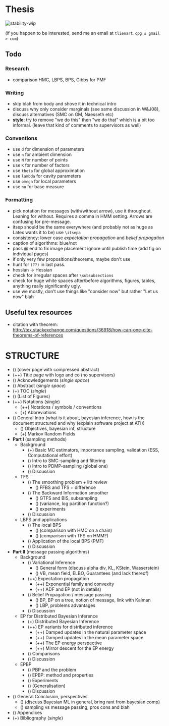 # Thesis

![stability-wip](https://img.shields.io/badge/stability-work_in_progress-lightgrey.svg)

(if you happen to be interested, send me an email at `tlienart.cpg £ gmail > com`)

## Todo

### Research

* comparison HMC, LBPS, BPS, Gibbs for PMF

### Writing

* skip blah from body and shove it in technical intro
* discuss why only consider marginals (see same discussion in W&J08), discuss alternatives (SMC on GM, Naesseth etc)
* **style**: try to remove "we do this" then "we do that" which is a bit too informal. (leave that kind of comments to supervisors as well)

### Conventions

* use `d` for dimension of parameters
* use `n` for ambient dimension
* use `N` for number of points
* use `K` for number of factors
* use `theta` for global approximation
* use `lambda` for cavity parameters
* use `omega` for local parameters
* use `nu` for base measure

### Formatting

* pick notation for messages (with/without arrow), use it throughout. Leaning for without. Requires a comma in HMM setting. Arrows are confusing for pre-message.
* itsep should be the same everywhere (and probably not as huge as Latex wants it to be) use `\itsepa`
* consistency: lower case *expectation propagation* and *belief propagation*
* caption of algorithms: blue/not
* pass @ end to fix image placement ignore until publish time (add fig on individual pages)
* if only very few propositions/theorems, maybe don't use
* hunt for `(??)` in last pass.
* hessian -> Hessian
* check for irregular spaces after `\subsubsections`
* check for huge white spaces after/before algorithms, figures, tables, anything really significantly ugly.
* use we mostly, don't use things like "consider now" but rather "Let us now" blah

## Useful tex resources

* citation with theorem: http://tex.stackexchange.com/questions/36918/how-can-one-cite-theorems-of-references

# STRUCTURE

* () (cover page with compressed abstract)
* (++) Title page with logo and co (no supervisors)
* () Acknowledgements (*single space*)
* () Abstract (*single space*)
* (+) TOC (*single*)
* () (List of Figures)
* (++) Notations (single)
    * (++) Notations / symbols / conventions
    * (+) Abbreviations
* () General Intro (what is it about, bayesian inference, how is the document structured and why (explain software project at ATI))
    * () Objectives, bayesian inf, structure
    * (+) Markov Random Fields
* **Part I** (sampling methods)
    * Background
        * (+) Basic MC estimators, importance sampling, validation (ESS, Computational effort)
        * () Intro to SMC-sampling and filtering
        * () Intro to PDMP-sampling (global one)
        * () Discussion
    * TFS
        * () The smoothing problem + litt review
            * () FFBS and TFS + difference
        * () The Backward Information smoother
            * () GTFS and BIS, subsampling
            * () (variance, log partition function?)
            * () experiments
        * () Discussion
    * LBPS and applications
        * () The local BPS
            * () (comparison with HMC on a chain)
            * () (comparison with TFS on HMM?)
        * () Application of the local BPS (PMF)
        * () Discussion
* **Part II** (message passing algorithms)
    * Background
        * () Variational Inference
            * () General form (discuss alpha div, KL, KStein, Wasserstein)
            * () VB, mean field, ELBO, Guarantees (and lack thereof)
        * (++) Expectation propagation
            * (++) Exponential family and convexity
            * (++) ADF and EP (not in details)
        * () Belief Propagation / message passing
            * () BP, BP on a tree, notion of message, link with Kalman
            * () LBP, problems advantages
        * () Discussion
    * EP for Distributed Bayesian Inference
        * (+) Distributed Bayesian Inference
        * (++) EP variants for distributed inference
            * (++) Damped updates in the natural parameter space
            * (++) Damped updates in the mean parameter space
            * (++) The EP energy perspective
            * (++) Mirror descent for the EP energy
        * () Comparisons
        * () Discussion
    * EPBP
        * () PBP and the problem
        * () EPBP: method and properties
        * () Experiments
        * () (Generalisation)
        * () Discussion
* () General Conclusion, perspectives
    * () (discuss Bayesian ML in general, bring rant from bayesian comp)
    * () sampling vs message passing, pros cons and blah
* () Appendices
* (+) Bibliography (*single*)
